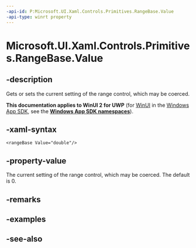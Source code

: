 ```yaml
---
-api-id: P:Microsoft.UI.Xaml.Controls.Primitives.RangeBase.Value
-api-type: winrt property
---
```


<!-- Property syntax
public double Value { get;  set; }
-->

# Microsoft.UI.Xaml.Controls.Primitives.RangeBase.Value

## -description
Gets or sets the current setting of the range control, which may be coerced.

**This documentation applies to WinUI 2 for UWP** (for [WinUI](/windows/apps/winui/winui3/) in the [Windows App SDK](/windows/apps/windows-app-sdk/), see the **[Windows App SDK namespaces](/windows/windows-app-sdk/api/winrt/)**).

## -xaml-syntax
```xaml
<rangeBase Value="double"/>
```


## -property-value
The current setting of the range control, which may be coerced. The default is 0.

## -remarks

## -examples

## -see-also
